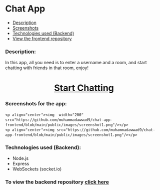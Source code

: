 <h1><b>Chat App</b></h1>

* <a href="#description">Description</a>
* <a href="#screenshots">Screenshots</a>
* <a href="#technologies">Technologies used (Backend)</a>
* <a href="https://github.com/muhammadawwad9/chat-app-frontend">View the frontend repository</a>

<h3 id="description"><b>Description:</b></h3>


<p>
    In this app, all you need is to enter a username and a room, and start chatting with friends in that room, enjoy!
  </p>
  
  
<h1 align="center"><a href="https://festive-saha-d99c2d.netlify.app/">Start Chatting</a></h1>


<h3 id="screenshots"><b>Screenshots for the app:</b></h3>





    <p align="center"><img  width="200" src="https://github.com/muhammadawwad9/chat-app-frontend/blob/main/public/images/screenshot1.png"/></p>
    <p align="center"><img src="https://github.com/muhammadawwad9/chat-app-frontend/blob/main/public/images/screenshot1.png"/></p>


  
  <h3 id="technologies"><b>Technologies used (Backend):</b></h3>
  
  
  
  * Node.js
  * Express
  * WebSockets (socket.io)


<h3><b>To view the backend repository </b><a href="https://github.com/muhammadawwad9/chat-app-frontend">click here</a></h3>
